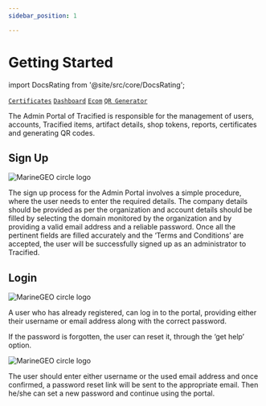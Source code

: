 ```yaml
---
sidebar_position: 1 

---
```

# Getting Started

import DocsRating from '@site/src/core/DocsRating';


[`Certificates`](./certificates) [`Dashboard`](./dashborad) [`Ecom`](./Ecom) [`QR Generator`](./QRGen)

The Admin Portal of Tracified is responsible for the management of users, accounts, Tracified items, artifact details, shop tokens, reports, certificates and generating QR codes. 





## Sign Up 

![MarineGEO circle logo](../../static/img/Picture1.png "MarineGEO logo")


The sign up process for the Admin Portal involves a simple procedure, where the user needs to enter the required details. The company     details should be provided as per the organization and account details should be filled by selecting the domain monitored by the organization and by providing a valid email address and a reliable password. Once all the pertinent fields are filled accurately and the ‘Terms  and Conditions’ are accepted, the user will be successfully signed up as an administrator to Tracified. 


## Login

![MarineGEO circle logo](../../static/img/adminlogin.png "MarineGEO logo")


A user who has already registered, can log in to the portal, providing either their username or email address along with the correct password. 

If the password is forgotten, the user can reset it, through the ‘get help’ option.


![MarineGEO circle logo](../../static/img/forgotpw.png "MarineGEO logo")

The user should enter either username or the used email address and once confirmed, a password reset link will be sent to the appropriate email. Then he/she can set a new password and continue using the portal.

<DocsRating/>

<DocsRating />